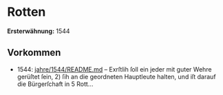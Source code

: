 # Rotten

**Ersterwähnung:** 1544

## Vorkommen
- 1544: [jahre/1544/README.md](../jahre/1544/README.md) – Exrſtlih ſoll ein jeder mit guter Wehre gerüſtet
ſein, 2) ſih an die geordneten Hauptleute halten, und iſt
darauf die Bürgerſchaft in 5 Rott...
